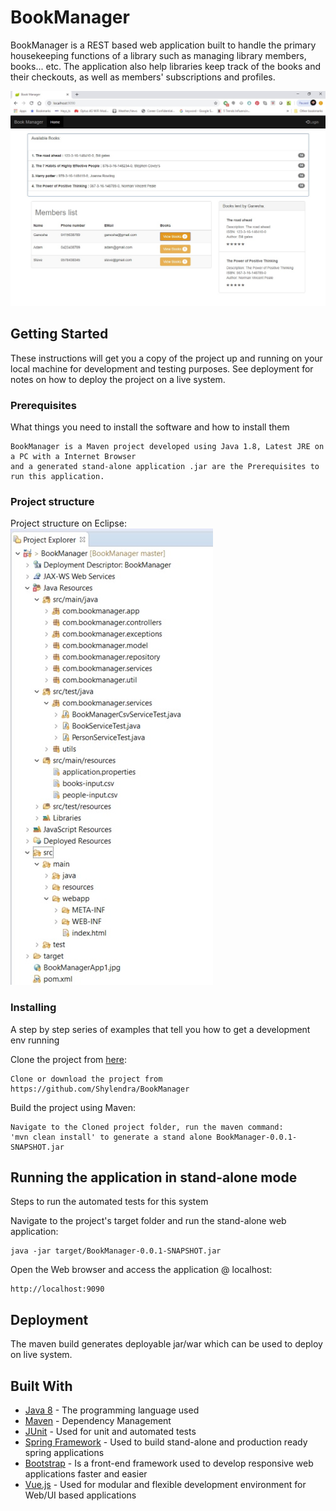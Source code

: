 # BookManager

BookManager is a REST based web application built to handle the primary housekeeping functions of a library such as managing library members, books... etc. The application also help libraries keep track of the books and their checkouts, as well as members' subscriptions and profiles.

![Book Manager](BookManager/BookManagerApp1.jpg)

## Getting Started

These instructions will get you a copy of the project up and running on your local machine for development and testing purposes. See deployment for notes on how to deploy the project on a live system.

### Prerequisites

What things you need to install the software and how to install them

```
BookManager is a Maven project developed using Java 1.8, Latest JRE on a PC with a Internet Browser 
and a generated stand-alone application .jar are the Prerequisites to run this application.
```

### Project structure

Project structure on Eclipse:</br>
![Book Manager Project structure](BookManager/BookManagerProjectStr.jpg)


### Installing

A step by step series of examples that tell you how to get a development env running

Clone the project from <a href="https://github.com/Shylendra/BookManager">here</a>:
```
Clone or download the project from https://github.com/Shylendra/BookManager
```

Build the project using Maven:
```
Navigate to the Cloned project folder, run the maven command: 
'mvn clean install' to generate a stand alone BookManager-0.0.1-SNAPSHOT.jar
```

## Running the application in stand-alone mode

Steps to run the automated tests for this system

Navigate to the project's target folder and run the stand-alone web application:
```
java -jar target/BookManager-0.0.1-SNAPSHOT.jar
```

Open the Web browser and access the application @ localhost:
```
http://localhost:9090
```

## Deployment

The maven build generates deployable jar/war which can be used to deploy on live system.

## Built With

* [Java 8](https://www.oracle.com/technetwork/java/javase/downloads/jdk8-downloads-2133151.html) - The programming language used
* [Maven](https://maven.apache.org/) - Dependency Management
* [JUnit](https://junit.org/junit5/) - Used for unit and automated tests
* [Spring Framework](https://spring.io) - Used to build stand-alone and production ready spring applications
* [Bootstrap](https://getbootstrap.com/) - Is a front-end framework used to develop responsive web applications faster and easier
* [Vue.js](https://vuejs.org/) - Used for modular and flexible development environment for Web/UI based applications



